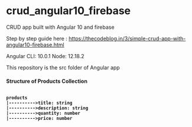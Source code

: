 # crud_angular10_firebase
CRUD app built with Angular 10 and firebase

Step by step guide here :
https://thecodeblog.in/3/simple-crud-app-with-angular10-firebase.html

Angular CLI: 10.0.1
Node: 12.18.2

This repository is the src folder of Angular app

<h4>Structure of <b>Products</b> Collection
<pre> <code>
products
|---------->title: string
|---------->description: string
|---------->quantity: number
|---------->price: number</pre></code>
